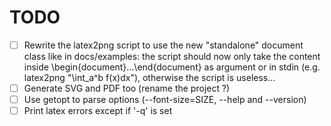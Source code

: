 # TODO

- [ ] Rewrite the latex2png script to use the new "standalone" document class like in docs/examples: the script should now only take the content inside \begin{document}...\end{document} as argument or in stdin (e.g. latex2png "\int_a^b f(x)dx"), otherwise the script is useless...
- [ ] Generate SVG and PDF too (rename the project ?)
- [ ] Use getopt to parse options (--font-size=SIZE, --help and --version)
- [ ] Print latex errors except if '-q' is set

